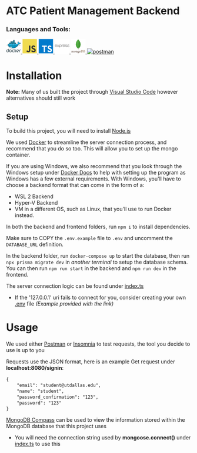 # ATC Patient Management Backend

<h3 align="left">Languages and Tools:</h3>

<p align="left"> <a href="https://www.docker.com/" target="_blank"> 
<img src="https://raw.githubusercontent.com/devicons/devicon/master/icons/docker/docker-original-wordmark.svg" alt="docker" width="40" height="40"/>
 </a> <a href="https://developer.mozilla.org/en-US/docs/Web/JavaScript" target="_blank"> <img src="https://raw.githubusercontent.com/devicons/devicon/master/icons/javascript/javascript-original.svg" alt="javascript" width="40" height="40"/> 
  </a> <a href="https://www.typescriptlang.org/" target="_blank"> <img src="https://raw.githubusercontent.com/devicons/devicon/master/icons/typescript/typescript-original.svg" alt="typescript" width="40" height="40"/>
</a> <a href="https://expressjs.com" target="_blank"> <img src="https://raw.githubusercontent.com/devicons/devicon/master/icons/express/express-original-wordmark.svg" alt="express" width="40" height="40"/>
 </a> <a href="https://www.mongodb.com/" target="_blank">  <img src="https://raw.githubusercontent.com/devicons/devicon/master/icons/mongodb/mongodb-original-wordmark.svg" alt="mongodb" width="40" height="40"/> 
 <a href="https://postman.com" target="_blank"> <img src="https://www.vectorlogo.zone/logos/getpostman/getpostman-icon.svg" alt="postman" width="40" height="40"/>
 </a> </p>

# Installation

**Note:** Many of us built the project through [Visual Studio Code](https://code.visualstudio.com/) however alternatives should still work

## Setup

To build this project, you will need to install [Node.js](https://nodejs.org/en/)

We used [Docker](https://www.docker.com/) to streamline the server connection process, and recommend that you do so too. This will allow you to set up the mongo container.

If you are using Windows, we also recommend that you look through the Windows setup under [Docker Docs](https://docs.docker.com/get-docker/) to help with setting up the program as Windows has a few external requirements. With Windows, you'll have to choose a backend format that can come in the form of a:

- WSL 2 Backend
- Hyper-V Backend
- VM in a different OS, such as Linux, that you'll use to run Docker instead.

In both the backend and frontend folders, run `npm i` to install dependencies.

Make sure to COPY the `.env.example` file to `.env` and uncomment the `DATABASE_URL` definition.

In the backend folder, run `docker-compose up` to start the database, then run `npx prisma migrate dev` in _another terminal_ to setup the database schema. You can then run `npm run start` in the backend and `npm run dev` in the frontend.

The server connection logic can be found under [index.ts](https://github.com/UTDallasEPICS/ATC-Patient-Management-Backend/blob/main/index.ts)

- If the '127.0.0.1' uri fails to connect for you, consider creating your own [.env](https://github.com/UTDallasEPICS/ATC-Patient-Management-Backend/blob/main/.env.example) file _(Example provided with the link)_

# Usage

We used either [Postman](https://www.postman.com/) or [Insomnia](https://insomnia.rest/) to test requests, the tool you decide to use is up to you

Requests use the JSON format, here is an example Get request under **localhost:8080/signin**:

```
{
    "email": "student@utdallas.edu",
    "name": "student",
    "password_confirmation": "123",
    "password": "123"
}
```

[MongoDB Compass](https://www.mongodb.com/products/compass) can be used to view the information stored within the MongoDB database that this project uses

- You will need the connection string used by **mongoose.connect()** under [index.ts](https://github.com/UTDallasEPICS/ATC-Patient-Management-Backend/blob/main/index.ts) to use this
